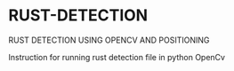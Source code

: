 # RUST-DETECTION
RUST DETECTION USING OPENCV AND POSITIONING 

Instruction for running rust detection file in python OpenCv


